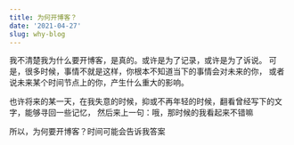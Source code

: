 ```yaml
---
title: 为何开博客？
date: '2021-04-27'
slug: why-blog
---
```

我不清楚我为什么要开博客，是真的。或许是为了记录，或许是为了诉说。
可是，很多时候，事情不就是这样，你根本不知道当下的事情会对未来的你，
或者说未来某个时间节点上的你，产生什么重大的影响。

也许将来的某一天，在我失意的时候，抑或不再年轻的时候，翻看曾经写下的文字，能够寻回一些记忆，
然后来上一句：哦，那时候的我看起来不错嘛

所以，为何要开博客？时间可能会告诉我答案

